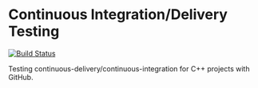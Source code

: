 # Continuous Integration/Delivery Testing

[![Build Status](https://travis-ci.org/WesToleman/CI-CD-tests.svg?branch=master)](https://travis-ci.org/WesToleman/CI-CD-tests)

Testing continuous-delivery/continuous-integration for C++ projects with GitHub.
